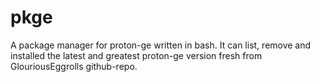 # pkge
A package manager for proton-ge written in bash.
It can list, remove and installed the latest and greatest proton-ge version fresh from GlouriousEggrolls github-repo.
